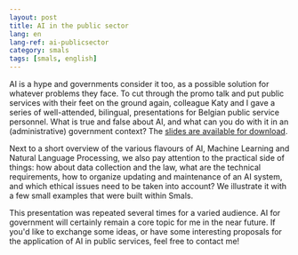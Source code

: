 ```yaml
---
layout: post
title: AI in the public sector
lang: en
lang-ref: ai-publicsector
category: smals
tags: [smals, english]
---
```


AI is a hype and governments consider it too, as a possible solution for whatever problems they face. To cut through the promo talk and put public services with their feet on the ground again, colleague Katy and I gave a series of well-attended, bilingual, presentations for Belgian public service personnel. What is true and false about AI, and what can you do with it in an (administrative) government context? The [slides are available for download](https://www.smalsresearch.be/publications/document/?docid=201).

Next to a short overview of the various flavours of AI, Machine Learning and Natural Language Processing, we also pay attention to the practical side of things: how about data collection and the law, what are the technical requirements, how to organize updating and maintenance of an AI system, and which ethical issues need to be taken into account? We illustrate it with a few small examples that were built within Smals.

This presentation was repeated several times for a varied audience. AI for government will certainly remain a core topic for me in the near future. If you'd like to exchange some ideas, or have some interesting proposals for the application of AI in public services, feel free to contact me!
